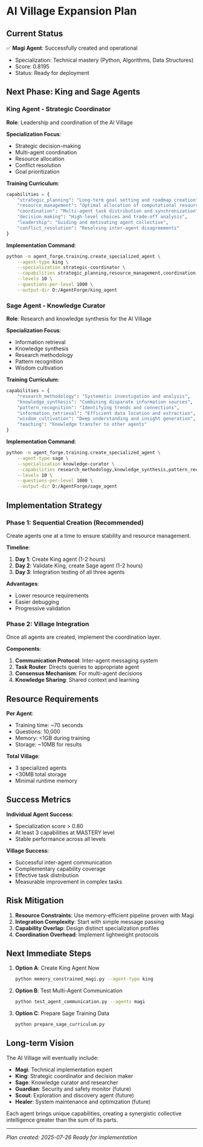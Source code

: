 # AI Village Expansion Plan

## Current Status
✅ **Magi Agent**: Successfully created and operational
- Specialization: Technical mastery (Python, Algorithms, Data Structures)
- Score: 0.8195
- Status: Ready for deployment

## Next Phase: King and Sage Agents

### King Agent - Strategic Coordinator
**Role**: Leadership and coordination of the AI Village

**Specialization Focus**:
- Strategic decision-making
- Multi-agent coordination
- Resource allocation
- Conflict resolution
- Goal prioritization

**Training Curriculum**:
```python
capabilities = {
    "strategic_planning": "Long-term goal setting and roadmap creation",
    "resource_management": "Optimal allocation of computational resources",
    "coordination": "Multi-agent task distribution and synchronization",
    "decision_making": "High-level choices and trade-off analysis",
    "leadership": "Guiding and motivating agent collective",
    "conflict_resolution": "Resolving inter-agent disagreements"
}
```

**Implementation Command**:
```bash
python -m agent_forge.training.create_specialized_agent \
    --agent-type king \
    --specialization strategic-coordinator \
    --capabilities strategic_planning,resource_management,coordination,decision_making,leadership,conflict_resolution \
    --levels 10 \
    --questions-per-level 1000 \
    --output-dir D:/AgentForge/king_agent
```

### Sage Agent - Knowledge Curator
**Role**: Research and knowledge synthesis for the AI Village

**Specialization Focus**:
- Information retrieval
- Knowledge synthesis
- Research methodology
- Pattern recognition
- Wisdom cultivation

**Training Curriculum**:
```python
capabilities = {
    "research_methodology": "Systematic investigation and analysis",
    "knowledge_synthesis": "Combining disparate information sources",
    "pattern_recognition": "Identifying trends and connections",
    "information_retrieval": "Efficient data location and extraction",
    "wisdom_cultivation": "Deep understanding and insight generation",
    "teaching": "Knowledge transfer to other agents"
}
```

**Implementation Command**:
```bash
python -m agent_forge.training.create_specialized_agent \
    --agent-type sage \
    --specialization knowledge-curator \
    --capabilities research_methodology,knowledge_synthesis,pattern_recognition,information_retrieval,wisdom_cultivation,teaching \
    --levels 10 \
    --questions-per-level 1000 \
    --output-dir D:/AgentForge/sage_agent
```

## Implementation Strategy

### Phase 1: Sequential Creation (Recommended)
Create agents one at a time to ensure stability and resource management.

**Timeline**:
1. **Day 1**: Create King agent (1-2 hours)
2. **Day 2**: Validate King, create Sage agent (1-2 hours)
3. **Day 3**: Integration testing of all three agents

**Advantages**:
- Lower resource requirements
- Easier debugging
- Progressive validation

### Phase 2: Village Integration
Once all agents are created, implement the coordination layer.

**Components**:
1. **Communication Protocol**: Inter-agent messaging system
2. **Task Router**: Directs queries to appropriate agent
3. **Consensus Mechanism**: For multi-agent decisions
4. **Knowledge Sharing**: Shared context and learning

## Resource Requirements

**Per Agent**:
- Training time: ~70 seconds
- Questions: 10,000
- Memory: <1GB during training
- Storage: ~10MB for results

**Total Village**:
- 3 specialized agents
- <30MB total storage
- Minimal runtime memory

## Success Metrics

**Individual Agent Success**:
- Specialization score > 0.80
- At least 3 capabilities at MASTERY level
- Stable performance across all levels

**Village Success**:
- Successful inter-agent communication
- Complementary capability coverage
- Effective task distribution
- Measurable improvement in complex tasks

## Risk Mitigation

1. **Resource Constraints**: Use memory-efficient pipeline proven with Magi
2. **Integration Complexity**: Start with simple message passing
3. **Capability Overlap**: Design distinct specialization profiles
4. **Coordination Overhead**: Implement lightweight protocols

## Next Immediate Steps

1. **Option A**: Create King Agent Now
   ```bash
   python memory_constrained_magi.py --agent-type king
   ```

2. **Option B**: Test Multi-Agent Communication
   ```bash
   python test_agent_communication.py --agents magi
   ```

3. **Option C**: Prepare Sage Training Data
   ```bash
   python prepare_sage_curriculum.py
   ```

## Long-term Vision

The AI Village will eventually include:
- **Magi**: Technical implementation expert
- **King**: Strategic coordinator and decision maker
- **Sage**: Knowledge curator and researcher
- **Guardian**: Security and safety monitor (future)
- **Scout**: Exploration and discovery agent (future)
- **Healer**: System maintenance and optimization (future)

Each agent brings unique capabilities, creating a synergistic collective intelligence greater than the sum of its parts.

---

*Plan created: 2025-07-26*
*Ready for implementation*